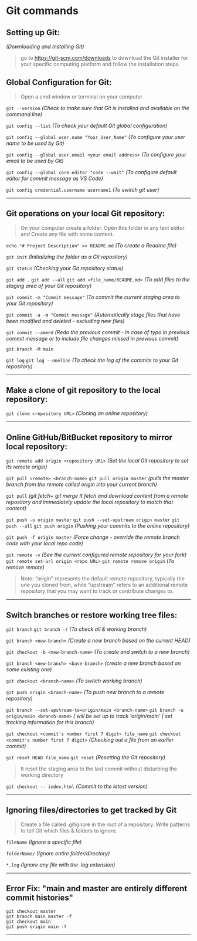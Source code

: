 # Git commands

## Setting up Git:
_(Downloading and Installing Git)_

>go to https://git-scm.com/downloads to download the Git installer for your specific computing platform and follow the installation steps.

## Global Configuration for Git:
>Open a cmd window or terminal on your computer.

`git --version` _(Check to make sure that Git is installed and available on the command line)_

`git config --list` _(To check your default Git global configuration)_

`git config --global user.name "Your_User_Name"` _(To configure your user name to be used by Git)_

`git config --global user.email <your email address>` _(To configure your email to be used by Git)_

`git config --global core.editor "code --wait"` _(To configure default editor for commit message as VS Code)_

`git config credential.username username1` _(To switch git user)_
***

## Git operations on your local Git repository:
>On your computer create a folder. Open this folder in any text editor and Create any file with some content.

`echo "# Project Description" >> README.md` _(To create a Readme file)_

`git init` _(Initializing the folder as a Git repository)_

`git status` _(Checking your Git repository status)_

`git add .`
`git add --all`
`git add <file_name/README.md>` _(To add files to the staging area of your Git repository)_

`git commit -m "Commit message"` _(To commit the current staging area to your Git repository)_

`git commit -a -m "Commit message"` _(Automatically stage files that have been modified and deleted - excluding new files)_

`git commit --amend` _(Redo the previous commit - In case of typo in previous commit message or to include file changes missed in previous commit)_

`git branch -M main` 

`git log`
`git log --oneline` _(To check the log of the commits to your Git repository)_
***

## Make a clone of git repository to the local repository:
`git clone <repository URL>` _(Cloning an online repository)_
***

## Online GitHub/BitBucket repository to mirror local repository:
`git remote add origin <repository URL>` _(Set the local Git repository to set its remote origin)_

`git pull <remote> <branch-name>` `git pull origin master` _(pulls the master branch from the remote called origin into your current branch)_

`git pull` _(git fetch+ git merge It fetch and download content from a remote repository and immediately update the local repository to match that content)_

`git push -u origin master` `git push --set-upstream origin master`
`git push --all`
`git push origin` _(Pushing your commits to the online repository)_

`git push -f origin master` _(Force change - override the remote branch code with your local repo code)_

`git remote -v` _(See the current configured remote repository for your fork)_
`git remote set-url origin <repo URL>`
`git remote remove origin` _(To remove remote)_

>Note: “origin” represents the default remote repository, typically the one you cloned from, while “upstream” refers to an additional remote repository that you may want to track or contribute changes to.
***

## Switch branches or restore working tree files:
`git branch` `git branch -r` _(To check all & working branch)_

`git branch <new-branch>` _(Create a new branch based on the current HEAD)_

`git checkout -b <new-branch-name>` _(To create and switch to a new branch)_

`git branch <new-branch> <base-branch>` _(create a new branch based on some existing one)_

`git checkout <branch-name>` _(To switch working branch)_

`git push origin <branch-name>` _(To push new branch to a remote repository)_

`git branch --set-upstream-to=origin/main <branch-name>` `git branch -u origin/main <branch-name>` _(<branch-name> will be set up to track 'origin/main' | set tracking information for this branch)_

`git checkout <commit's number first 7 digit> file_name`
`git checkout <commit's number first 7 digit>` _(Checking out a file from an earlier commit)_

`git reset HEAD file_name`
`git reset` _(Resetting the Git repository)_
 >It reset the staging area to the last commit without disturbing the working directory

`git checkout -- index.html` _(Commit to the latest version)_
***

## Ignoring files/directories to get tracked by Git
> Create a file called .gitignore in the root of a repository. Write patterns to tell Git which files & folders to ignore.

`fileName` _(Ignore a specific file)_

`folderName/` _(Ignore entire folder/directory)_

`*.log` _(Ignore any file with the .log extension)_
***

## Error Fix: "main and master are entirely different commit histories"
```
git checkout master   
git branch main master -f    
git checkout main
git push origin main -f 
```
***
